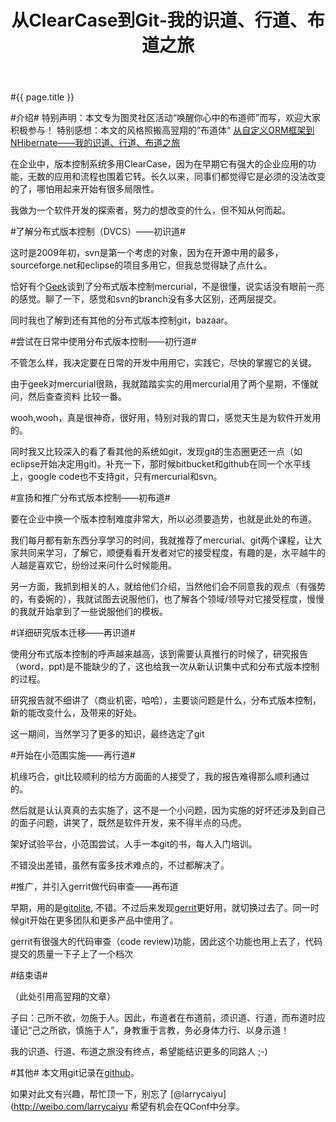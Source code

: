 ﻿---
layout: post
title: 从ClearCase到Git-我的识道、行道、布道之旅
---
#{{ page.title }}

#介绍#
特别声明：本文专为图灵社区活动“唤醒你心中的布道师”而写，欢迎大家积极参与！
特别感想：本文的风格照搬高翌翔的”布道体“ [从自定义ORM框架到NHibernate——我的识道、行道、布道之旅](http://www.ituring.com.cn/article/712)

在企业中，版本控制系统多用ClearCase，因为在早期它有强大的企业应用的功能，无数的应用和流程也围着它转。长久以来，同事们都觉得它是必须的没法改变的了，哪怕用起来开始有很多局限性。

我做为一个软件开发的探索者，努力的想改变的什么，但不知从何而起。

#了解分布式版本控制（DVCS）——初识道#

这时是2009年初，svn是第一个考虑的对象，因为在开源中用的最多，sourceforge.net和eclipse的项目多用它，但我总觉得缺了点什么。

恰好有个[Geek](http://weibo.com/ch3n2k)谈到了分布式版本控制mercurial，不是很懂，说实话没有眼前一亮的感觉。聊了一下，感觉和svn的branch没有多大区别，还两层提交。

同时我也了解到还有其他的分布式版本控制git，bazaar。

#尝试在日常中使用分布式版本控制——初行道#

不管怎么样，我决定要在日常的开发中用用它，实践它，尽快的掌握它的关键。

由于geek对mercurial很熟，我就踏踏实实的用mercurial用了两个星期，不懂就问，然后查查资料 比较一番。

wooh,wooh，真是很神奇，很好用，特别对我的胃口，感觉天生是为软件开发用的。

同时我又比较深入的看了看其他的系统如git，发现git的生态圈更还一点（如eclipse开始决定用git)。补充一下，那时候bitbucket和github在同一个水平线上，google code也不支持git，只有mercurial和svn。 

#宣扬和推广分布式版本控制——初布道#

要在企业中换一个版本控制难度非常大，所以必须要造势，也就是此处的布道。

我们每月都有新东西分享学习的时间，我就推荐了mercurial、git两个课程，让大家共同来学习，了解它，顺便看看开发者对它的接受程度，有趣的是，水平越牛的人越是喜欢它，纷纷过来问什么时候能用。

另一方面，我抓到相关的人，就给他们介绍，当然他们会不同意我的观点（有强势的，有委婉的），我就试图去说服他们，也了解各个领域/领导对它接受程度，慢慢的我就开始拿到了一些说服他们的模板。

#详细研究版本迁移——再识道#

使用分布式版本控制的呼声越来越高，该到需要认真推行的时候了，研究报告（word，ppt)是不能缺少的了，这也给我一次从新认识集中式和分布式版本控制的过程。

研究报告就不细讲了（商业机密，哈哈），主要谈问题是什么，分布式版本控制，新的能改变什么，及带来的好处。

这一期间，当然学习了更多的知识，最终选定了git

#开始在小范围实施——再行道#

机缘巧合，git比较顺利的给方方面面的人接受了，我的报告难得那么顺利通过的。

然后就是认认真真的去实施了，这不是一个小问题，因为实施的好坏还涉及到自己的面子问题，讲笑了，既然是软件开发，来不得半点的马虎。

架好试验平台，小范围尝试，人手一本git的书，每人入门培训。

不错没出差错，虽然有蛮多技术难点的，不过都解决了。

#推广，并引入gerrit做代码审查——再布道

早期，用的是[gitolite](https://github.com/sitaramc/gitolite), 不错。不过后来发现[gerrit](http://code.google.com/p/gerrit/)更好用，就切换过去了。同一时候git开始在更多团队和更多产品中使用了。

gerrit有很强大的代码审查（code review)功能，因此这个功能也用上去了，代码提交的质量一下子上了一个档次

#结束语#

（此处引用高翌翔的文章）

子曰：己所不欲，勿施于人。因此，布道者在布道前，须识道、行道，而布道时应谨记“己之所欲，慎施于人”，身教重于言教，务必身体力行、以身示道！

我的识道、行道、布道之旅没有终点，希望能结识更多的同路人 ;-)

#其他#
本文用git记录在[github](https://github.com/larrycai/larrycai.github.com)。

如果对此文有兴趣，帮忙顶一下，别忘了 [@larrycaiyu](http://weibo.com/larrycaiyu 希望有机会在QConf中分享。